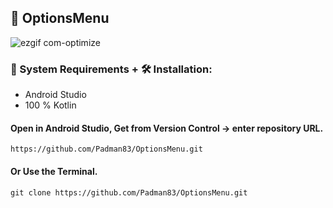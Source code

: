## 📱 OptionsMenu

![ezgif com-optimize](https://user-images.githubusercontent.com/45048950/91663721-42789880-eb1d-11ea-84f7-ef7dee612561.gif)

### 🧰 System Requirements + 🛠️ Installation:

* Android Studio
* 100 % Kotlin

#### Open in Android Studio, Get from Version Control -> enter repository URL.

```
https://github.com/Padman83/OptionsMenu.git
```

#### Or Use the Terminal.

```
git clone https://github.com/Padman83/OptionsMenu.git
